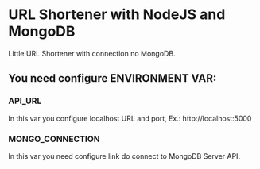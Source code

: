 # URL Shortener with NodeJS and MongoDB

Little URL Shortener with connection no MongoDB.

## You need configure ENVIRONMENT VAR:

### API_URL

In this var you configure localhost URL and port, Ex.: http://localhost:5000

### MONGO_CONNECTION

In this var you need configure link do connect to MongoDB Server API.

